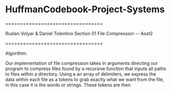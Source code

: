 # HuffmanCodebook-Project-Systems

=================================

Ruslan Volyar & Daniel Tolentino
Section 01
File Compression -- Asst2

=================================

Algorithm:

Our implementation of file compression takes in arguments directing our program to compress files found by a recursive function that inputs all paths to files within a directory. Using a an array of delimiters, we express the data within each file as a tokens to grab exactly what we want from the file, in this case it is the words or strings. These tokens are then 
